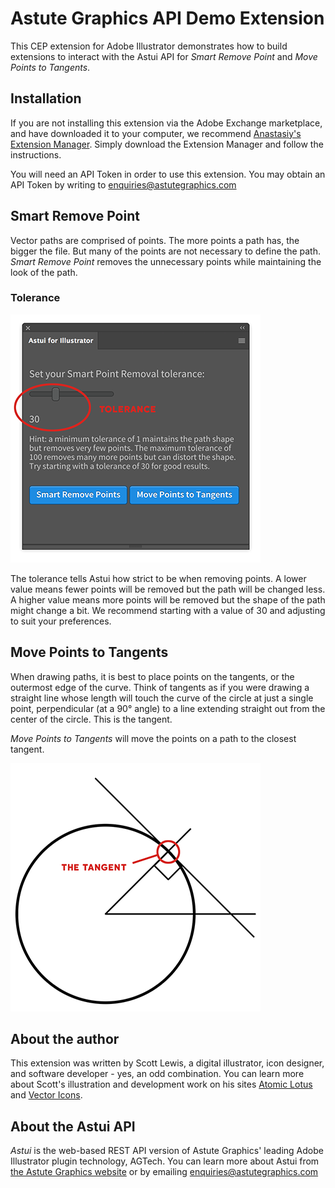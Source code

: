 # Astute Graphics API Demo Extension
This CEP extension for Adobe Illustrator demonstrates how to build extensions to interact with the Astui API for _Smart Remove Point_ and _Move Points to Tangents_.

## Installation

If you are not installing this extension via the Adobe Exchange marketplace, and have downloaded it to your computer, we recommend [Anastasiy's Extension Manager](https://install.anastasiy.com/). Simply download the Extension Manager and follow the instructions.

You will need an API Token in order to use this extension. You may obtain an API Token by writing to [enquiries@astutegraphics.com](mailto:enquiries@astutegraphics.com)

## Smart Remove Point

Vector paths are comprised of points. The more points a path has, the bigger the file. But many of the points are not necessary to define the path. _Smart Remove Point_ removes the unnecessary points while maintaining the look of the path.

### Tolerance

![Tolerance](./images/tolerance.png)

The tolerance tells Astui how strict to be when removing points. A lower value means fewer points will be removed but the path will be changed less. A higher value means more points will be removed but the shape of the path might change a bit. We recommend starting with a value of 30 and adjusting to suit your preferences.

## Move Points to Tangents

When drawing paths, it is best to place points on the tangents, or the outermost edge of the curve. Think of tangents as if you were drawing a straight line whose length will touch the curve of the circle at just a single point, perpendicular (at a 90° angle) to a line extending straight out from the center of the circle. This is the tangent. 

_Move Points to Tangents_ will move the points on a path to the closest tangent.

![Tangent](./images/tangents.png)

## About the author

This extension was written by Scott Lewis, a digital illustrator, icon designer, and software developer - yes, an odd combination. You can learn more about Scott's illustration and development work on his sites [Atomic Lotus](https://atomiclotus.net) and [Vector Icons](https://vectoricons.net).

## About the Astui API

_*Astui*_ is the web-based REST API version of Astute Graphics' leading Adobe Illustrator plugin technology, AGTech. You can learn more about Astui from [the Astute Graphics website](https://astutegraphics.com/tech/sdk-web-api/) or by emailing [enquiries@astutegraphics.com](mailto:enquiries@astutegraphics.com)
                


